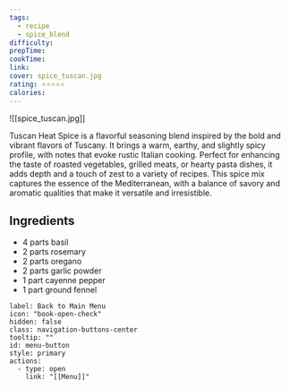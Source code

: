 ```yaml
---
tags:
  - recipe
  - spice_blend
difficulty: 
prepTime: 
cookTime: 
link: 
cover: spice_tuscan.jpg
rating: ⭐️⭐️⭐️⭐️⭐️
calories:
---
```


![[spice_tuscan.jpg]]

Tuscan Heat Spice is a flavorful seasoning blend inspired by the bold and vibrant flavors of Tuscany. It brings a warm, earthy, and slightly spicy profile, with notes that evoke rustic Italian cooking. Perfect for enhancing the taste of roasted vegetables, grilled meats, or hearty pasta dishes, it adds depth and a touch of zest to a variety of recipes. This spice mix captures the essence of the Mediterranean, with a balance of savory and aromatic qualities that make it versatile and irresistible.

## Ingredients
- 4 parts basil
- 2 parts rosemary
- 2 parts oregano
- 2 parts garlic powder
- 1 part cayenne pepper
- 1 part ground fennel



```meta-bind-button
label: Back to Main Menu
icon: "book-open-check"
hidden: false
class: navigation-buttons-center
tooltip: ""
id: menu-button
style: primary
actions:
  - type: open
    link: "[[Menu]]"

```
 
